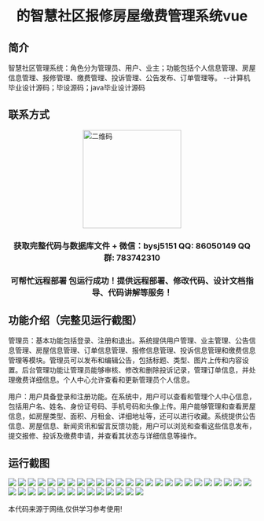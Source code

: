 <p><h1 align="center">的智慧社区报修房屋缴费管理系统vue</h1></p>

## 简介
智慧社区管理系统：角色分为管理员、用户、业主；功能包括个人信息管理、房屋信息管理、报修管理、缴费管理、投诉管理、公告发布、订单管理等。    --计算机毕业设计源码；毕设源码；java毕业设计源码


## 联系方式
<img src="https://bs-1329754181.cos.ap-shanghai.myqcloud.com/wx.jpg" alt="二维码" style="display: block; margin: 0 auto;" width="200px">
<p><h3 align="center">获取完整代码与数据库文件 + 微信：bysj5151 QQ: 86050149 QQ群: 783742310</h3></p>
<p><h3 align="center">可帮忙远程部署 包运行成功！提供远程部署、修改代码、设计文档指导、代码讲解等服务！</h3></p>

## 功能介绍（完整见运行截图）
管理员：基本功能包括登录、注册和退出。系统提供用户管理、业主管理、公告信息管理、房屋信息管理、订单信息管理、报修信息管理、投诉信息管理和缴费信息管理等模块。管理员可以发布和编辑公告，包括标题、类型、图片上传和内容设置。后台管理功能让管理员能够审核、修改和删除投诉记录，管理订单信息，并处理缴费详细信息。个人中心允许查看和更新管理员个人信息。

用户：用户具备登录和注册功能。在系统中，用户可以查看和管理个人中心信息，包括用户名、姓名、身份证号码、手机号码和头像上传。用户能够管理和查看房屋信息，如房屋类型、面积、月租金、详细地址等，还可以进行收藏。系统提供公告信息、房屋信息、新闻资讯和留言反馈功能，用户可以浏览和查看这些信息发布，提交报修、投诉及缴费申请，并查看其状态与详细信息等操作。


## 运行截图
![](https://bs-1329754181.cos.ap-shanghai.myqcloud.com/ssm/SmartCommunityRepairPaymentManagementSystem/img/001.jpg)
![](https://bs-1329754181.cos.ap-shanghai.myqcloud.com/ssm/SmartCommunityRepairPaymentManagementSystem/img/002.jpg)
![](https://bs-1329754181.cos.ap-shanghai.myqcloud.com/ssm/SmartCommunityRepairPaymentManagementSystem/img/003.jpg)
![](https://bs-1329754181.cos.ap-shanghai.myqcloud.com/ssm/SmartCommunityRepairPaymentManagementSystem/img/004.jpg)
![](https://bs-1329754181.cos.ap-shanghai.myqcloud.com/ssm/SmartCommunityRepairPaymentManagementSystem/img/005.jpg)
![](https://bs-1329754181.cos.ap-shanghai.myqcloud.com/ssm/SmartCommunityRepairPaymentManagementSystem/img/006.jpg)
![](https://bs-1329754181.cos.ap-shanghai.myqcloud.com/ssm/SmartCommunityRepairPaymentManagementSystem/img/007.jpg)
![](https://bs-1329754181.cos.ap-shanghai.myqcloud.com/ssm/SmartCommunityRepairPaymentManagementSystem/img/008.jpg)
![](https://bs-1329754181.cos.ap-shanghai.myqcloud.com/ssm/SmartCommunityRepairPaymentManagementSystem/img/009.jpg)
![](https://bs-1329754181.cos.ap-shanghai.myqcloud.com/ssm/SmartCommunityRepairPaymentManagementSystem/img/010.jpg)
![](https://bs-1329754181.cos.ap-shanghai.myqcloud.com/ssm/SmartCommunityRepairPaymentManagementSystem/img/011.jpg)
![](https://bs-1329754181.cos.ap-shanghai.myqcloud.com/ssm/SmartCommunityRepairPaymentManagementSystem/img/012.jpg)
![](https://bs-1329754181.cos.ap-shanghai.myqcloud.com/ssm/SmartCommunityRepairPaymentManagementSystem/img/013.jpg)
![](https://bs-1329754181.cos.ap-shanghai.myqcloud.com/ssm/SmartCommunityRepairPaymentManagementSystem/img/014.jpg)
![](https://bs-1329754181.cos.ap-shanghai.myqcloud.com/ssm/SmartCommunityRepairPaymentManagementSystem/img/015.jpg)
![](https://bs-1329754181.cos.ap-shanghai.myqcloud.com/ssm/SmartCommunityRepairPaymentManagementSystem/img/016.jpg)
![](https://bs-1329754181.cos.ap-shanghai.myqcloud.com/ssm/SmartCommunityRepairPaymentManagementSystem/img/017.jpg)
![](https://bs-1329754181.cos.ap-shanghai.myqcloud.com/ssm/SmartCommunityRepairPaymentManagementSystem/img/018.jpg)
![](https://bs-1329754181.cos.ap-shanghai.myqcloud.com/ssm/SmartCommunityRepairPaymentManagementSystem/img/019.jpg)
![](https://bs-1329754181.cos.ap-shanghai.myqcloud.com/ssm/SmartCommunityRepairPaymentManagementSystem/img/020.jpg)
![](https://bs-1329754181.cos.ap-shanghai.myqcloud.com/ssm/SmartCommunityRepairPaymentManagementSystem/img/021.jpg)
![](https://bs-1329754181.cos.ap-shanghai.myqcloud.com/ssm/SmartCommunityRepairPaymentManagementSystem/img/022.jpg)
![](https://bs-1329754181.cos.ap-shanghai.myqcloud.com/ssm/SmartCommunityRepairPaymentManagementSystem/img/023.jpg)
![](https://bs-1329754181.cos.ap-shanghai.myqcloud.com/ssm/SmartCommunityRepairPaymentManagementSystem/img/024.jpg)
![](https://bs-1329754181.cos.ap-shanghai.myqcloud.com/ssm/SmartCommunityRepairPaymentManagementSystem/img/025.jpg)
![](https://bs-1329754181.cos.ap-shanghai.myqcloud.com/ssm/SmartCommunityRepairPaymentManagementSystem/img/026.jpg)
![](https://bs-1329754181.cos.ap-shanghai.myqcloud.com/ssm/SmartCommunityRepairPaymentManagementSystem/img/027.jpg)
![](https://bs-1329754181.cos.ap-shanghai.myqcloud.com/ssm/SmartCommunityRepairPaymentManagementSystem/img/028.jpg)
![](https://bs-1329754181.cos.ap-shanghai.myqcloud.com/ssm/SmartCommunityRepairPaymentManagementSystem/img/029.jpg)
![](https://bs-1329754181.cos.ap-shanghai.myqcloud.com/ssm/SmartCommunityRepairPaymentManagementSystem/img/030.jpg)
![](https://bs-1329754181.cos.ap-shanghai.myqcloud.com/ssm/SmartCommunityRepairPaymentManagementSystem/img/031.jpg)
![](https://bs-1329754181.cos.ap-shanghai.myqcloud.com/ssm/SmartCommunityRepairPaymentManagementSystem/img/032.jpg)
![](https://bs-1329754181.cos.ap-shanghai.myqcloud.com/ssm/SmartCommunityRepairPaymentManagementSystem/img/033.jpg)
![](https://bs-1329754181.cos.ap-shanghai.myqcloud.com/ssm/SmartCommunityRepairPaymentManagementSystem/img/034.jpg)
![](https://bs-1329754181.cos.ap-shanghai.myqcloud.com/ssm/SmartCommunityRepairPaymentManagementSystem/img/035.jpg)
![](https://bs-1329754181.cos.ap-shanghai.myqcloud.com/ssm/SmartCommunityRepairPaymentManagementSystem/img/036.jpg)
![](https://bs-1329754181.cos.ap-shanghai.myqcloud.com/ssm/SmartCommunityRepairPaymentManagementSystem/img/037.jpg)
![](https://bs-1329754181.cos.ap-shanghai.myqcloud.com/ssm/SmartCommunityRepairPaymentManagementSystem/img/038.jpg)
![](https://bs-1329754181.cos.ap-shanghai.myqcloud.com/ssm/SmartCommunityRepairPaymentManagementSystem/img/039.jpg)

<p>本代码来源于网络,仅供学习参考使用!</p>
